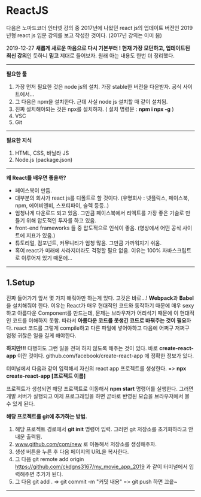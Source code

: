 # ReactJS

다음은 노마드코더 인터넷 강의 중 2017년에 나왔던 react js의 업데이트 버전인 2019년형 react js 입문 강의를 보고 작성한 것이다. (2017년 강의는 이미 봄)

2019-12-27 **새롭게 새로운 마음으로 다시 기본부터 ! 현재 가장 모던하고, 업데이트된 최신 강의**인 듯하니 **믿고** 제대로 들어보자. 원래 아는 내용도 한번 더 정리했다.

-------------

**필요한 툴**

1. 가장 먼저 필요한 것은 node js의 설치. 가장 stable한 버전을 다운받자. 공식 사이트에서...
2. 그 다음은 npm을 설치한다. 근데 사실 node js 설치할 때 같이 설치됨.
3. 진짜 설치해야되는 것은 npx를 설치하자. ( 설치 명령문 : **npm i npx -g** )
4. VSC
5. Git

--------

**필요한 지식**

1. HTML, CSS, 바닐라 JS
2. Node.js (package.json)

--------

**왜 React를 배우면 좋을까?**

- 페이스북이 만듬.
- 대부분의 회사가 react js를 디폴트로 할 것이다. (유명회사 : 넷플릭스, 페이스북, npm, 에어비엔비, 스포티파이, 슬렉 등등..)
- 엄청나게 다운로드 되고 있음. 그만큼 페이스북에서 리엑트를 가장 좋은 기술로 만들기 위해 압도적인 투자를 하고 있음.
- front-end frameworks 들 중 압도적으로 인식이 좋음. (영상에서 어떤 공식 사이트에 지표가 있음.)
- 튜토리얼, 컴포넌트, 커뮤니티가 엄청 많음. 그만큼 가까워지기 쉬움.
- 혹여 react가 미래에 사라지더라도 걱정할 필요 없음. 이유는 100% 자바스크립트로 이루어져 있기 때문에...

----------

## **1.Setup**

진짜 들어가기 앞서 몇 가지 해줘야만 하는게 있다. 고것은 바로...! **Webpack**과 **Babel**을 설치해줘야 한다. 이유는 React가 매우 현대적인 코드와 동작하기 때문에 매우 sexy하고 아름다운 Component를 만드는데, 문제는 브라우저가 어리석기 때문에 이 현대적인 코드를 이해하지 못함. 따라서 **아름다운 코드를 못생긴 코드로 바꿔주는 것이 필요**하다. react 코드를 그렇게 compile하고 다른 파일에 넣어야하고 다음에 어쩌구 저쩌구 엄청 귀찮은 일을 길게 해야한다. 

**하지만!!!** 다행히도 그런 일을 전혀 하지 않도록 해주는 것이 있다. 바로 **create-react-app** 이란 것이다.  github.com/facebook/create-react-app 에 정확한 정보가 있다.

터미널에서 다음과 같이 입력해서 자신의 react app 프로젝트를 생성한다.                                               => **npx create-react-app [프로젝트 이름]**

프로젝트가 생성되면 해당 프로젝트로 이동해서 **npm start** 명령어를 실행한다. 그러면 개발 서버가 실행되고 이제 프로그래밍을 하면 곧바로 반영된 모습을 브라우저에서 볼 수 있게 된다.

**해당 프로젝트를 git에 추가하는 방법.** 

1. 해당 프로젝트 경로에서 **git init** 명령어 입력. 그러면 git 저장소를 초기화하라고 안내문 출력됨.
2. www.github.com/com/new 로 이동해서 저장소를 생성해주자. 
3. 생성 버튼을 누른 후 다음 페이지의 URL을 복사한다. 
4. 그 다음 git remote add origin https://github.com/ckdgns3167/my_movie_app_2019 과 같이 터미널에서 입력해주면 추가가 된다. 
5. 그 다음 git add . => git commit -m "커밋 내용" => git push 하면 끄읕~ 

----------



